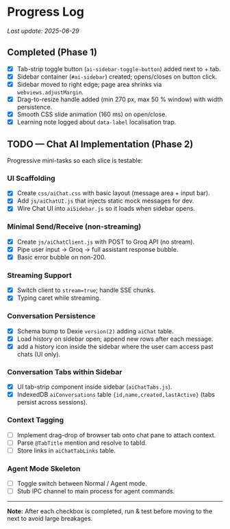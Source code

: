 # Progress Log

_Last update: 2025-06-29_

## Completed (Phase 1)
- [x] Tab-strip toggle button (`ai-sidebar-toggle-button`) added next to + tab.
- [x] Sidebar container (`#ai-sidebar`) created; opens/closes on button click.
- [x] Sidebar moved to right edge; page area shrinks via `webviews.adjustMargin`.
- [x] Drag-to-resize handle added (min 270 px, max 50 % window) with width persistence.
- [x] Smooth CSS slide animation (160 ms) on open/close.
- [x] Learning note logged about `data-label` localisation trap.

## TODO — Chat AI Implementation (Phase 2)
Progressive mini-tasks so each slice is testable:

### UI Scaffolding
- [x] Create `css/aiChat.css` with basic layout (message area + input bar).
- [x] Add `js/aiChatUI.js` that injects static mock messages for dev.
- [x] Wire Chat UI into `aiSidebar.js` so it loads when sidebar opens.

### Minimal Send/Receive (non-streaming)
- [x] Create `js/aiChatClient.js` with POST to Groq API (no stream).
- [x] Pipe user input → Groq → full assistant response bubble.
- [x] Basic error bubble on non-200.

### Streaming Support
- [x] Switch client to `stream=true`; handle SSE chunks.
- [x] Typing caret while streaming.

### Conversation Persistence
- [x] Schema bump to Dexie `version(2)` adding `aiChat` table.
- [x] Load history on sidebar open; append new rows after each message.
- [x] add a history icon inside the sidebar where the user cam access past chats (UI only).

### Conversation Tabs within Sidebar
- [x] UI tab-strip component inside sidebar (`aiChatTabs.js`).
- [x] IndexedDB `aiConversations` table `{id,name,created,lastActive}` (tabs persist across sessions).

### Context Tagging
- [ ] Implement drag-drop of browser tab onto chat pane to attach context.
- [ ] Parse `@TabTitle` mention and resolve to tabId.
- [ ] Store links in `aiChatTabLinks` table.

### Agent Mode Skeleton
- [ ] Toggle switch between Normal / Agent mode.
- [ ] Stub IPC channel to main process for agent commands.

---
**Note:** After each checkbox is completed, run & test before moving to the next to avoid large breakages.
